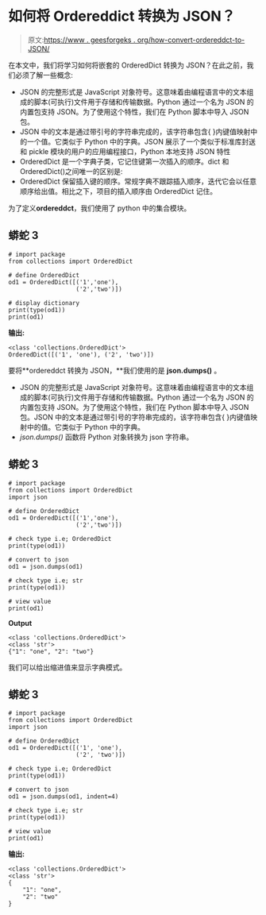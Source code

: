 # 如何将 Ordereddict 转换为 JSON？

> 原文:[https://www . geesforgeks . org/how-convert-ordereddct-to-JSON/](https://www.geeksforgeeks.org/how-to-convert-ordereddict-to-json/)

在本文中，我们将学习如何将嵌套的 OrderedDict 转换为 JSON？在此之前，我们必须了解一些概念:

*   JSON 的完整形式是 JavaScript 对象符号。这意味着由编程语言中的文本组成的脚本(可执行)文件用于存储和传输数据。Python 通过一个名为 JSON 的内置包支持 JSON。为了使用这个特性，我们在 Python 脚本中导入 JSON 包。
*   JSON 中的文本是通过带引号的字符串完成的，该字符串包含{ }内键值映射中的一个值。它类似于 Python 中的字典。JSON 展示了一个类似于标准库封送和 pickle 模块的用户的应用编程接口，Python 本地支持 JSON 特性
*   OrderedDict 是一个字典子类，它记住键第一次插入的顺序。dict 和 OrderedDict()之间唯一的区别是:
*   OrderedDict 保留插入键的顺序。常规字典不跟踪插入顺序，迭代它会以任意顺序给出值。相比之下，项目的插入顺序由 OrderedDict 记住。

为了定义**ordereddct**，我们使用了 python 中的集合模块。

## 蟒蛇 3

```
# import package
from collections import OrderedDict

# define OrderedDict
od1 = OrderedDict([('1','one'), 
                   ('2','two')])

# display dictionary
print(type(od1))
print(od1)
```

**输出:**

```
<class 'collections.OrderedDict'>
OrderedDict([('1', 'one'), ('2', 'two')])
```

要将**ordereddct 转换为 JSON，**我们使用的是 **json.dumps()** 。

*   JSON 的完整形式是 JavaScript 对象符号。这意味着由编程语言中的文本组成的脚本(可执行)文件用于存储和传输数据。Python 通过一个名为 JSON 的内置包支持 JSON。为了使用这个特性，我们在 Python 脚本中导入 JSON 包。JSON 中的文本是通过带引号的字符串完成的，该字符串包含{ }内键值映射中的值。它类似于 Python 中的字典。
*   *json.dumps()* 函数将 Python 对象转换为 json 字符串。

## 蟒蛇 3

```
# import package
from collections import OrderedDict
import json

# define OrderedDict
od1 = OrderedDict([('1','one'), 
                   ('2','two')])

# check type i.e; OrderedDict
print(type(od1))

# convert to json
od1 = json.dumps(od1)

# check type i.e; str
print(type(od1))

# view value
print(od1)
```

**Output**

```
<class 'collections.OrderedDict'>
<class 'str'>
{"1": "one", "2": "two"}
```

我们可以给出缩进值来显示字典模式。

## 蟒蛇 3

```
# import package
from collections import OrderedDict
import json

# define OrderedDict
od1 = OrderedDict([('1', 'one'),
                   ('2', 'two')])

# check type i.e; OrderedDict
print(type(od1))

# convert to json
od1 = json.dumps(od1, indent=4)

# check type i.e; str
print(type(od1))

# view value
print(od1)
```

**输出:**

```
<class 'collections.OrderedDict'>
<class 'str'>
{
    "1": "one",
    "2": "two"
}
```